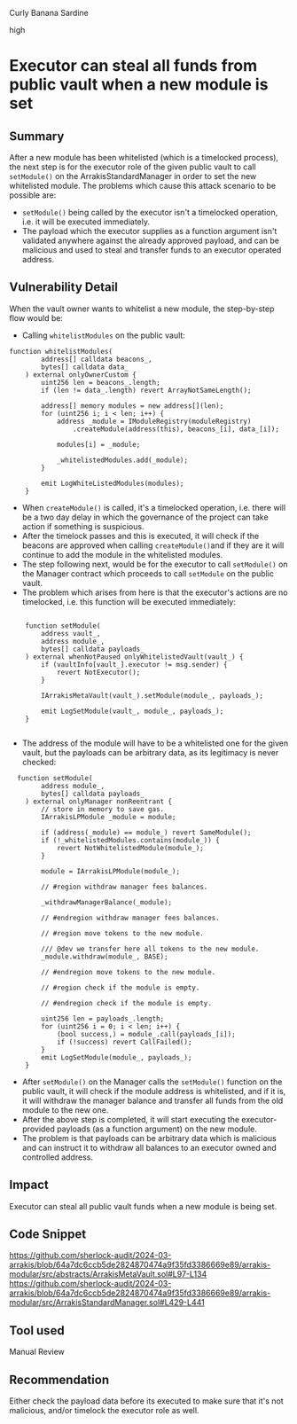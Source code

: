 Curly Banana Sardine

high

# Executor can steal all funds from public vault when a new module is set

## Summary

After a new module has been whitelisted (which is a timelocked process), the next step is for the executor role of the given public vault to call `setModule()` on the ArrakisStandardManager in order to set the new whitelisted module. The problems which cause this attack scenario to be possible are:
- `setModule()` being called by the executor isn't a timelocked operation, i.e. it will be executed immediately.
- The payload which the executor supplies as a function argument isn't validated anywhere against the already approved payload, and can be malicious and used to steal and transfer funds to an executor operated address. 

## Vulnerability Detail
When the vault owner wants to whitelist a new module, the step-by-step flow would be:
- Calling `whitelistModules` on the public vault:
```solidity
function whitelistModules(
        address[] calldata beacons_,
        bytes[] calldata data_
    ) external onlyOwnerCustom {
        uint256 len = beacons_.length;
        if (len != data_.length) revert ArrayNotSameLength();

        address[] memory modules = new address[](len);
        for (uint256 i; i < len; i++) {
            address _module = IModuleRegistry(moduleRegistry)
                .createModule(address(this), beacons_[i], data_[i]);

            modules[i] = _module;

            _whitelistedModules.add(_module);
        }

        emit LogWhiteListedModules(modules);
    }

```

- When `createModule()` is called, it's a timelocked operation, i.e. there will be a two day delay in which the governance of the project can take action if something is suspicious. 
- After the timelock passes and this is executed, it will check if the beacons are approved when calling `createModule()`and if they are it will continue to add the module in the whitelisted modules.
- The step following next, would be for the executor to call `setModule()` on the Manager contract which proceeds to call `setModule` on the public vault.
- The problem which arises from here is that the executor's actions are no timelocked, i.e. this function will be executed immediately:

```solidity

    function setModule(
        address vault_,
        address module_,
        bytes[] calldata payloads_
    ) external whenNotPaused onlyWhitelistedVault(vault_) {
        if (vaultInfo[vault_].executor != msg.sender) {
            revert NotExecutor();
        }

        IArrakisMetaVault(vault_).setModule(module_, payloads_);

        emit LogSetModule(vault_, module_, payloads_);
    }


```
- The address of the module will have to be a whitelisted one for the given vault, but the payloads can be arbitrary data, as its legitimacy is never checked:

```solidity
  function setModule(
        address module_,
        bytes[] calldata payloads_
    ) external onlyManager nonReentrant {
        // store in memory to save gas.
        IArrakisLPModule _module = module;

        if (address(_module) == module_) revert SameModule();
        if (!_whitelistedModules.contains(module_)) {
            revert NotWhitelistedModule(module_);
        }

        module = IArrakisLPModule(module_);

        // #region withdraw manager fees balances.

        _withdrawManagerBalance(_module);

        // #endregion withdraw manager fees balances.

        // #region move tokens to the new module.

        /// @dev we transfer here all tokens to the new module.
        _module.withdraw(module_, BASE);

        // #endregion move tokens to the new module.

        // #region check if the module is empty.

        // #endregion check if the module is empty.

        uint256 len = payloads_.length;
        for (uint256 i = 0; i < len; i++) {
            (bool success,) = module_.call(payloads_[i]);
            if (!success) revert CallFailed();
        }
        emit LogSetModule(module_, payloads_);
    }
```

- After `setModule()` on the Manager calls the `setModule()` function on the public vault, it will check if the module address is whitelisted, and if it is, it will withdraw the manager balance and transfer all funds from the old module to the new one.
- After the above step is completed, it will start executing the executor-provided payloads (as a function argument) on the new module.
- The problem is that payloads can be arbitrary data which is malicious and can instruct it to withdraw all balances to an executor owned and controlled address.

## Impact
Executor can steal all public vault funds when a new module is being set.

## Code Snippet
https://github.com/sherlock-audit/2024-03-arrakis/blob/64a7dc6ccb5de2824870474a9f35fd3386669e89/arrakis-modular/src/abstracts/ArrakisMetaVault.sol#L97-L134
https://github.com/sherlock-audit/2024-03-arrakis/blob/64a7dc6ccb5de2824870474a9f35fd3386669e89/arrakis-modular/src/ArrakisStandardManager.sol#L429-L441

## Tool used

Manual Review

## Recommendation
Either check the payload data before its executed to make sure that it's not malicious, and/or timelock the executor role as well. 